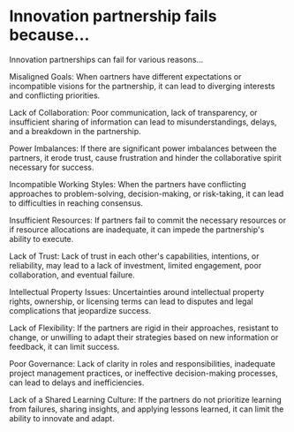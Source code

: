 # Innovation partnership fails because…

Innovation partnerships can fail for various reasons…

Misaligned Goals: When oartners have different expectations or incompatible visions for the partnership, it can lead to diverging interests and conflicting priorities. 

Lack of Collaboration: Poor communication, lack of transparency, or insufficient sharing of information can lead to misunderstandings, delays, and a breakdown in the partnership.

Power Imbalances: If there are significant power imbalances between the partners, it erode trust, cause frustration and hinder the collaborative spirit necessary for success.

Incompatible Working Styles: When the partners have conflicting approaches to problem-solving, decision-making, or risk-taking, it can lead to difficulties in reaching consensus.

Insufficient Resources: If partners fail to commit the necessary resources or if resource allocations are inadequate, it can impede the partnership's ability to execute.

Lack of Trust: Lack of trust in each other's capabilities, intentions, or reliability, may lead to a lack of investment, limited engagement, poor collaboration, and eventual failure.

Intellectual Property Issues: Uncertainties around intellectual property rights, ownership, or licensing terms can lead to disputes and legal complications that jeopardize success.

Lack of Flexibility: If the partners are rigid in their approaches, resistant to change, or unwilling to adapt their strategies based on new information or feedback, it can limit success.

Poor Governance: Lack of clarity in roles and responsibilities, inadequate project management practices, or ineffective decision-making processes, can lead to delays and inefficiencies.

Lack of a Shared Learning Culture: If the partners do not prioritize learning from failures, sharing insights, and applying lessons learned, it can limit the ability to innovate and adapt.
